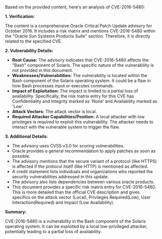 Based on the provided content, here's an analysis of CVE-2016-5480:

**1. Verification:**

The content is a comprehensive Oracle Critical Patch Update advisory for October 2016. It includes a risk matrix and mentions CVE-2016-5480 within the "Oracle Sun Systems Products Suite" section. Therefore, it is directly related to the specified CVE.

**2. Vulnerability Details:**

*   **Root Cause:** The advisory indicates that CVE-2016-5480 affects the "Bash" component of Solaris. The specific nature of the vulnerability is not provided in this document. 
*   **Weaknesses/Vulnerabilities:** The vulnerability is located within the Bash component of the Solaris operating system. It could be a flaw in how Bash processes input or executes commands.
*  **Impact of Exploitation:** The impact is limited to a partial loss of availability. Specifically, the risk matrix entry for this CVE has Confidentiality and Integrity marked as 'None' and Availability marked as 'Low'.
*   **Attack Vectors:** The attack vector is local.
*   **Required Attacker Capabilities/Position:** A local attacker with low privileges is required to exploit this vulnerability. The attacker needs to interact with the vulnerable system to trigger the flaw.

**3. Additional Details:**

*   The advisory uses CVSS v3.0 for scoring vulnerabilities.
*   Oracle provides a general recommendation to apply patches as soon as possible.
*   The advisory mentions that the secure variant of a protocol (like HTTPS) is affected if the protocol itself (like HTTP) is mentioned as affected.
*   A credit statement lists individuals and organizations who reported the security vulnerabilities addressed in this update.
*   The advisory also lists dependencies between various oracle products.
*   This document provides a specific risk matrix entry for CVE-2016-5480. This is more detailed than the official CVE description and gives specifics on the attack vector (Local), Privileges Required(Low), User Interaction(Required) and Impact (Low Availability).

**Summary:**

CVE-2016-5480 is a vulnerability in the Bash component of the Solaris operating system. It can be exploited by a local low-privileged attacker, potentially leading to a partial loss of availability.